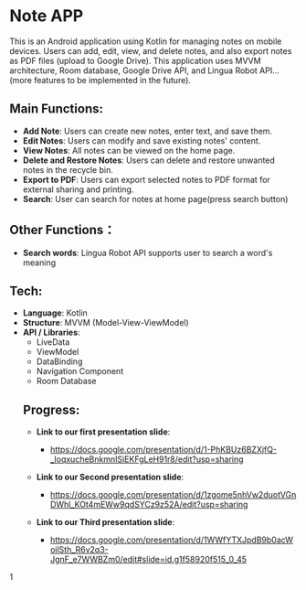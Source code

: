 # Note APP

This is an Android application using Kotlin for managing notes on mobile devices. Users can add, edit, view, and delete notes, and also export notes as PDF files (upload to Google Drive). This application uses MVVM architecture, Room database, Google Drive API, and Lingua Robot API... (more features to be implemented in the future).

## Main Functions:

- **Add Note**: Users can create new notes, enter text, and save them.
- **Edit Notes**: Users can modify and save existing notes' content.
- **View Notes**: All notes can be viewed on the home page.
- **Delete and Restore Notes**: Users can delete and restore unwanted notes in the recycle bin.
- **Export to PDF**: Users can export selected notes to PDF format for external sharing and printing.
- **Search**: User can search for notes at home page(press search button)

## Other Functions：
- **Search words**: Lingua Robot API supports user to search a word's meaning

## Tech:

- **Language**: Kotlin
- **Structure**: MVVM (Model-View-ViewModel)
- **API / Libraries**:
  - LiveData
  - ViewModel
  - DataBinding
  - Navigation Component
  - Room Database
  ## Progress:
  - **Link to our first presentation slide**:
    - https://docs.google.com/presentation/d/1-PhKBUz6BZXjfQ-_IoqxucheBnkmnISiEKFgLeH91r8/edit?usp=sharing

  - **Link to our Second presentation slide**:
    - https://docs.google.com/presentation/d/1zgome5nhVw2duotVGnDWhl_KOt4mEWw9qdSYCz9z52A/edit?usp=sharing

  - **Link to our Third presentation slide**:
    - https://docs.google.com/presentation/d/1WWfYTXJpdB9b0acWoilSth_R6v2q3-JgnF_e7WWBZm0/edit#slide=id.g1f58920f515_0_45
     

1
